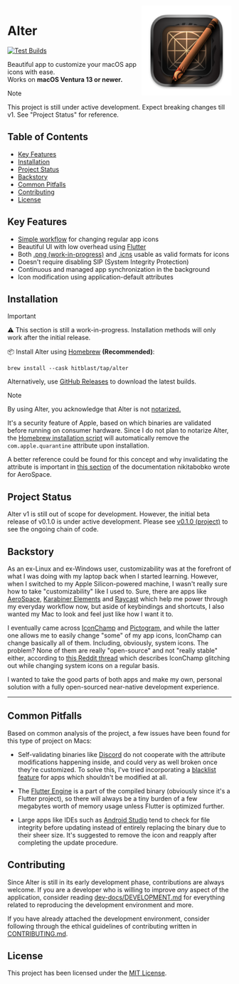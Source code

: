 <img src="macos/Runner/Assets.xcassets/AppIcon.appiconset/icon_512x512@2x.png" width="40%" height="40%" align="right" alt="Alter Icon">

# Alter

[![Test Builds](https://github.com/hitblast/Alter/actions/workflows/build.yml/badge.svg)](https://github.com/hitblast/Alter/actions/workflows/build.yml)

Beautiful app to customize your macOS app icons with ease. <br>
Works on **macOS Ventura 13 or newer.**

> [!NOTE]
> This project is still under active development. Expect breaking changes till v1. See "Project Status" for reference.

## Table of Contents

- [Key Features](#key-features)
- [Installation](#installation)
- [Project Status](#project-status)
- [Backstory](#backstory)
- [Common Pitfalls](#common-pitfalls)
- [Contributing](#contributing)
- [License](#license)

## Key Features

- [Simple workflow]() for changing regular app icons
- Beautiful UI with low overhead using [Flutter](https://flutter.dev/)
- Both [.png (work-in-progress)]() and [.icns]() usable as valid formats for icons
- Doesn't require disabling SIP (System Integrity Protection)
- Continuous and managed app synchronization in the background
- Icon modification using application-default attributes

## Installation

> [!IMPORTANT]
> ⚠️ This section is still a work-in-progress. Installation methods will only work after the initial release.

📦 Install Alter using [Homebrew](https://brew.sh/) **(Recommended)**:

```
brew install --cask hitblast/tap/alter
```

Alternatively, use [GitHub Releases](https://github.com/hitblast/alter/releases) to download the latest builds.

> [!NOTE]
> By using Alter, you acknowledge that Alter is not [notarized.](https://developer.apple.com/documentation/security/notarizing_macos_software_before_distribution)
>
> It's a security feature of Apple, based on which binaries are validated before running on consumer hardware. Since I do not plan to notarize Alter, the [Homebrew installation script]() will automatically remove the `com.apple.quarantine` attribute upon installation.
>
> A better reference could be found for this concept and why invalidating the attribute is important in [this section](https://developer.apple.com/documentation/security/notarizing_macos_software_before_distribution) of the documentation nikitabobko wrote for AeroSpace.

## Project Status

Alter v1 is still out of scope for development. However, the initial beta release of v0.1.0 is
under active development. Please see [v0.1.0 (project)](https://github.com/users/hitblast/projects/12)
to see the ongoing chain of code.

## Backstory
As an ex-Linux and ex-Windows user, customizability was at the forefront of what
I was doing with my laptop back when I started learning. However, when I
switched to my Apple Silicon-powered machine, I wasn't really sure how to take
"customizability" like I used to. Sure, there are apps like
[AeroSpace](https://github.com/nikitabobko/AeroSpace), [Karabiner
Elements](https://karabiner-elements.pqrs.org/) and
[Raycast](https://www.raycast.com/) which help me power through my everyday
workflow now, but aside of keybindings and shortcuts, I also wanted my Mac to
look and feel just like how I want it to.

I eventually came across
[IconChamp](https://www.macenhance.com/iconchamp.html)
and [Pictogram](https://pictogramapp.com/), and while the latter one allows me
to easily change "some" of my app icons, IconChamp can change basically all of
them. Including, obviously, system icons. The problem? None of them are really
"open-source" and not "really stable" either, according to [this Reddit
thread](https://www.reddit.com/r/macapps/comments/1dm1uad/has_iconchamp_been_abandoned/)
which describes IconChamp glitching out while changing system icons on a regular
basis.

I wanted to take the good parts of both apps and make my own, personal solution
with a fully open-sourced near-native development experience.

---

## Common Pitfalls

Based on common analysis of the project, a few issues have been found for this type of project on Macs:

- Self-validating binaries like [Discord](https://discord.com/) do not cooperate with the attribute
modifications happening inside, and could very as well broken once they're
customized. To solve this, I've tried incorporating a [blacklist feature]() for
apps which shouldn't be modified at all.

- The [Flutter Engine](https://github.com/flutter/engine) is a part of the
compiled binary (obviously since it's a Flutter project), so there will always be a tiny
burden of a few megabytes worth of memory usage unless Flutter is optimized further.

- Large apps like IDEs such as [Android Studio](https://developer.android.com/studio) tend to
check for file integrity before updating instead of entirely replacing the
binary due to their sheer size. It's suggested to remove the icon and reapply after completing
the update procedure.

## Contributing

Since Alter is still in its early development phase, contributions are always welcome.
If you are a developer who is willing to improve *any* aspect of the application, consider
reading [dev-docs/DEVELOPMENT.md](/dev-docs/DEVELOPMENT.md) for everything related to
reproducing the development environment and more.

If you have already attached the development environment, consider following through the
ethical guidelines of contributing written in [CONTRIBUTING.md](/CONTRIBUTING.md).

## License

This project has been licensed under the [MIT License](./LICENSE).
